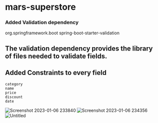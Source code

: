 # mars-superstore
### Added Validation dependency

 <dependency>
  <groupId>org.springframework.boot</groupId>
  <artifactId>spring-boot-starter-validation</artifactId>
</dependency>

## The validation dependency provides the library of files needed to validate fields.

##  Added Constraints to every field
    category 
    name 
    price 
    discount 
    date 



![Screenshot 2023-01-06 233840](https://user-images.githubusercontent.com/40065352/211073565-4656ed7a-365f-41dc-a04e-913d547c8dff.png)
![Screenshot 2023-01-06 234356](https://user-images.githubusercontent.com/40065352/211073588-ebc33efc-19a7-4328-bdd3-f663488c9d81.png)
![Untitled](https://user-images.githubusercontent.com/40065352/211073600-8a6738e4-956d-49d6-bbcd-736ef201df11.png)
